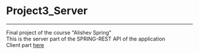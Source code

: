 # Project3_Server
---

Final project of the course "Alishev Spring"  
This is the server part of the SPRING-REST API of the application  
Client part [here](https://github.com/pKatyshev/Project3_Client) 
